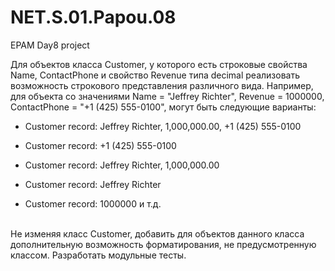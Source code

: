 # NET.S.01.Papou.08
EPAM Day8 project

Для объектов класса Customer, у которого есть строковые свойства Name, ContactPhone и свойство Revenue типа decimal
реализовать возможность строкового представления различного вида. Например, для объекта со значениями Name = "Jeffrey Richter", Revenue = 1000000, ContactPhone = "+1 (425) 555-0100", могут быть следующие варианты:
<ul><li>Customer record: Jeffrey Richter, 1,000,000.00, +1 (425) 555-0100</li></ul>
<ul><li>Customer record: +1 (425) 555-0100</li></ul>
<ul><li>Customer record: Jeffrey Richter, 1,000,000.00</li></ul>
<ul><li>Customer record: Jeffrey Richter</li></ul>
<ul><li>Customer record: 1000000 и т.д.</li></ul>
<br>Не изменяя класс Customer, добавить для объектов данного класса дополнительную возможность форматирования, не предусмотренную классом. Разработать модульные тесты.</li>
